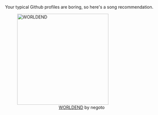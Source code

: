 Your typical Github profiles are boring, so here's a song recommendation.
<figure><img width="300" height="300" src="https://i.scdn.co/image/ab67616d0000b273e0a2177e6940a3dd19c700f4" alt="WORLDEND" /><figcaption align="center"><a href="https://open.spotify.com/track/4hStsVEzwdgc4ubiwSqLIx" target="_blank">WORLDEND</a> by negoto</figcaption></figure>
